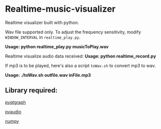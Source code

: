# Realtime-music-visualizer
Realtime visualizer built with python.

Wav file supported only.
To adjust the frequency sensitivity, modify `WINDOW_INTERVAL` in `realtime_play.py`.

**Usage: python realtime_play.py musicToPlay.wav**

Realtime visualize audio data received:
**Usage: python realtime_record.py**

If mp3 is to be played, here's also a script `toWav.sh` to convert mp3 to wav.

**Usage: ./toWav.sh outfile.wav inFile.mp3**

## Library required:
[pyqtgraph](http://www.pyqtgraph.org/)

[pyaudio](https://people.csail.mit.edu/hubert/pyaudio/docs/)

[numpy](http://www.numpy.org/)
